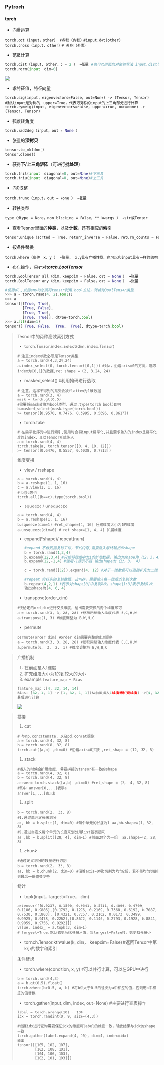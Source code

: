 ### Pytroch

#### torch

* 向量运算

```
torch.dot（input，other） #点积（内积）#input.dot(other)
torch.cross（input，other）# 外积（外乘）
```

* 范数计算

```python
torch.dist（input, other，p = 2 ） →张量 #也可以用面向对象的写法 input.dist(other, p=2)
torch.norm(input, dim=0)
```

![](D:\保存位置\markdwon笔记图片保存内容\norm.jpg)

* 求特征值，特征向量

```
torch.eig(input, eigenvectors=False, out=None) -> (Tensor, Tensor)
#默认input是对称的，upper=True，代表取对称的input的上三角部分进行计算
torch.symeig(input, eigenvectors=False, upper=True, out=None) -> (Tensor, Tensor)

```

* 弧度转角度

```python
torch.rad2deg（input，out = None ）
```

* 张量的**深拷贝**

```python
tensor.to_mkldnn()
tensor.clone()
```

* 获得**下/上三角矩阵**（可进行**批处理**）

```python
torch.tril(input, diagonal=0, out=None)#下三角
torch.triu(input, diagonal=0, out=None)#上三角
```

* 向0取整

```
torch.trunc（input，out = None ） →张量
```

* 转换类型

```
type（dtype = None，non_blocking = False，** kwargs ） →str或Tensor
```

* 查看Tesnor里面的**种类**，以及**计数**，还有相应的**索引**

```python
tensor.unique（sorted = True，return_inverse = False，return_counts = False，dim = None ）
```

* 按条件替换

```
torch.where（条件，x，y ） →张量， x,y具有广播性质，也可以和input具有一样的结构
```

* 布尔操作，只针对***torch.BoolTensor***

```python
torch.BoolTensor.all（dim，keepdim = False，out = None ） →张量
torch.BoolTensor.any（dim，keepdim = False，out = None ） →张量

#使用all,或则any时必须将tensor利用.bool方法，转换为BoolTensor类型
>>> a = torch.rand(4, 2).bool()
>>> a
tensor([[True, True],
        [True, False],
        [True, True],
        [True, True]], dtype=torch.bool)
>>> a.all(dim=1)
tensor([ True, False,  True,  True], dtype=torch.bool)
```

> Tesnor中的两种高效索引方式
>
> * torch.Tensor.index_select(dim. index:Tensor)
>
> ```
> # 注意index参数必须是Tensor类型
> a = torch.rand(4,3,24,24)
> a.index_select(0, torch.tensor([0,1])) #对a，沿着axis=0的方向，选取index为[0,1]的数据,ret_shape = (2, 3,24, 24)
> ```
>
> * masked_select() #利用掩码进行选取
>
> ```
> # 注意，这样子得到的系列会被flatten为1维数据
> a = torch.rand(3, 4)
> mask = torch.gt(0.5)
> #需要将mask转换为bool类型，通过.type(torch.bool)即可
> b.masked_select(mask.type(torch.bool))
> >> tensor([0.9570, 0.7476, 0.5995, 0.5696, 0.8617])
> ```
>
> * torch.take
>
> ```
> # 在扁平化序列中进行索引,使用时会将input扁平化,并且要求输入的index是扁平化后的index，且以Tensor形式传入
> a = torch.rand(4, 4)
> torch.take(a, torch.tensor([0, 4, 10, 12]))
> >> tensor([0.6476, 0.5557, 0.5038, 0.7713])
> ```
>
> 

> 
>
> 维度变换
>
> * view / reshape
>
> ```
> a = torch.rand(4, 4)
> b = a.reshape(1, 1, 16)
> c = a.view(1, 1, 16)
> # b与c等价
> torch.all((b==c).type(torch.bool))
> ```
>
> * squeeze / unsqueeze
>
> ```
> a = torch.rand(4, 4)
> b = a.reshape(1, 1, 16)
> b.squeeze(dim=1) #ret_shape=[1, 16] 压缩维度大小为1的维度
> a.unsqueeze(dim=0) # ret_shape=[1, 4, 4] 扩展维度
> ```
>
> 
>
> * expand(*shape)/ repeat(num)
>
>     ```python
>     #expand 不做数据复制工作，节约内存,需要输入最终输出的shape
>     b = torch.rand(1,3,4)
>     b.expand(12,3,4) #只能将维度中为1的扩增数据，输出为shape为（12，3，4）
>     b.expand(12,-1,4) #使用-1表示不变 输出shape为（12，3， 4）
>     
>     c = torch.rand([12]).expand(4, 12) #对于一维数据可以直接扩充为二维
>     
>     #repeat 实打实的复制数据，占内存，需要输入每一维度的复制次数
>     b.repeat(4,2,1) #表示对shape[0]中复制4次，shape[1:3]表示复制1次
>     输出shape为(4, 6, 4)
>     ```
>
> * transpose(order_dim)
>
> ```
> #按给定的ord_dim进行交换维度，给出需要交换的两个维度即可
> a = torch.rand(3, 3, 28, 28) #卷积网络输入维度代表 B,C,H,W
> a.transpose(1, 3) #维度调整为 B,W,H,C
> ```
>
> * permute
>
> ```
> permute(order_dim) #order_dim需要完整的dim顺序
> a = torch.rand(3, 3, 28, 28) #卷积网络输入维度代表 B,C,H,W
> a.permute(0， 3， 2， 1) #维度调整为 B,W,H,C
> ```
>
> 

> 广播机制
>
> 1. 在前面插入1维度
> 2. 扩充维度大小为1的到较大的大小
> 3. example:`feature_map + Bias`
>
> ```python
> feature_map :[4, 32, 14, 14]
> Bias: [32, 1, 1] -> [1, 32, 1, 1](从前面插入1维度来扩充维度) ->[4, 32, 14, 14](扩充维度为1的size到较大的大小) 
> 最后进行计算
> ```
>
> ![](D:\保存位置\markdwon笔记图片保存内容\broadcast.jpg)

> 拼接
>
> 1. cat
>
> ```
> # 与np.concatenate, 以及pd.concat很像
> a = torch.rand(4, 32, 8)
> b = torch.rand(8, 32, 8)
> torch.cat([a,b] ,dim=0) #沿着axis=0拼接 ,ret_shape = (12, 32, 8)
> ```
>
> 1. stack
>
> ```
> #插入的时候会扩展维度, 需要拼接的tensor有一致的shape
> a = torch.rand(4, 32, 8)
> b = torch.rand(4, 32, 8)
> answer= torch.stack([a,b] ,dim=0) #ret_shape = (2， 4, 32, 8)
> #其中 answer[0,...]表示a
> answer[1,...]表示b
> ```
>
> 1. split
>
> ```
> b = torch.rand(2， 32, 8)
> #1.通过单元定长来划分
> aa, bb = b.split(1, dim=0) #每个单元的长度为1 aa,bb.shape=(1, 32, 8)
> #2.通过自定义每个单元的长度来划分用list包裹起来
> aa ,bb = b.split([28, 4], dim=1) #前面28个为一组  aa.shape=(2, 28, 8)
> ```
>
> 1. chunk
>
> ```
> #通过定义划分的数量进行切割
> b = torch.rand(2， 32, 8)
> aa, bb = b.chunk(2, dim=0) #沿着axis=0将b切割为均匀2份，若不能均匀切割则最后一份略微少些
> 
> ```

> 统计
>
> * topk(input，largest=True， dim)
>
> ```
> a=tensor([[0.9237, 0.1590, 0.9641, 0.5711, 0.4096, 0.4709, 0.1106, 0.9886],[0.1792, 0.1276, 0.2169, 0.7368, 0.6192, 0.7087, 0.7530, 0.5803], [0.4321, 0.7257, 0.2162, 0.0173, 0.3499, 0.9925, 0.9478, 0.2262],[0.8672, 0.1146, 0.2793, 0.1928, 0.8841, 0.9059, 0.9756, 0.9202]])
> value, index_ = a.topk(3, dim=1)
> # largest=True,默认表示为找寻最大值，当largest=False时，表示找寻最小
> ```
>
> * tornch.Tensor.kthvalue(k, dim， keepdim=False) #返回Tensor中第k小的数字和索引

> 条件替换
>
> * torch.where(condition, x, y) #可以并行计算，可以在GPU中进行
>
> ```
> b = torch.rand(4,3)
> a = b.gt(0.5).float()
> torch.where(b>0.5, a, b) #将b中大于0.5的替换为a中相应的值，否则用b中相应的值替换
> ```
>
> * torch.gather(input, dim, index, out=None) #主要进行查表操作
>
> ```
> label = torch.arange(10) + 100
> idx = torch.randint(0, 9, size=(4,3))
> 
> #根据idx进行查询需要保证idx的维度和label的维度一致，输出结果与idx的shape一致
> torch.gather(label.expand(4, 10), dim=1, index=idx)
> 输出 
> tensor([[105, 102, 107],
>         [102, 108, 101],
>         [104, 106, 103],
>         [102, 101, 103]])
> ```
>
> 



